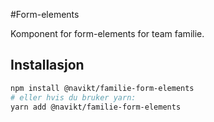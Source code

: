 #Form-elements

Komponent for form-elements for team familie.

## Installasjon

```sh
npm install @navikt/familie-form-elements
# eller hvis du bruker yarn:
yarn add @navikt/familie-form-elements
```